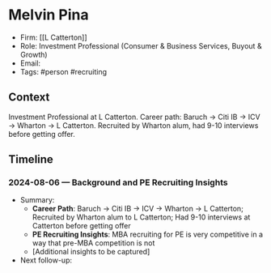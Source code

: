 # Melvin Pina
- Firm: [[L Catterton]]
- Role: Investment Professional (Consumer & Business Services, Buyout & Growth)
- Email:
- Tags: #person #recruiting

## Context
Investment Professional at L Catterton. Career path: Baruch → Citi IB → ICV → Wharton → L Catterton. Recruited by Wharton alum, had 9-10 interviews before getting offer.

## Timeline
### 2024-08-06 — Background and PE Recruiting Insights
- Summary:
  - **Career Path**: Baruch → Citi IB → ICV → Wharton → L Catterton; Recruited by Wharton alum to L Catterton; Had 9-10 interviews at Catterton before getting offer
  - **PE Recruiting Insights**: MBA recruiting for PE is very competitive in a way that pre-MBA competition is not
  - [Additional insights to be captured]
- Next follow-up: